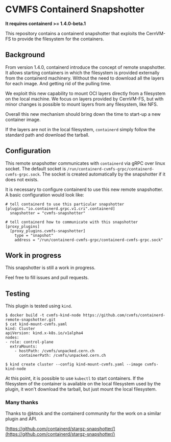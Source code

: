 # CVMFS Containerd Snapshotter

**It requires containerd >= 1.4.0-beta.1**

This repository contains a containerd snapshotter that exploits the CernVM-FS to provide the filesystem for the containers.

## Background

From version 1.4.0, containerd introduce the concept of remote snapshotter.
It allows starting containers in which the filesystem is provided externally from the containerd machinery.
Without the need to download all the layers for each image. And getting rid of the pulling time.

We exploit this new capability to mount OCI layers directly from a filesystem on the local machine.
We focus on layers provided by CernVM-FS, but with minor changes is possible to mount layers from any filesystem, like NFS.

Overall this new mechanism should bring down the time to start-up a new container image.

If the layers are not in the local filesystem, `containerd` simply follow the standard path and download the tarball.

## Configuration

This remote snapshotter communicates with `containerd` via gRPC over linux socket.
The default socket is `/run/containerd-cvmfs-grpc/containerd-cvmfs-grpc.sock`.
The socket is created automatically by the snapshotter if it does not exists.

It is necessary to configure containerd to use this new remote snapshotter.
A basic configuration would look like:

```
# tell containerd to use this particular snapshotter
[plugins."io.containerd.grpc.v1.cri".containerd]
  snapshotter = "cvmfs-snapshotter"

# tell containerd how to communicate with this snapshotter
[proxy_plugins]
  [proxy_plugins.cvmfs-snapshotter]
    type = "snapshot"
    address = "/run/containerd-cvmfs-grpc/containerd-cvmfs-grpc.sock"
```

## Work in progress

This snapshotter is still a work in progress.

Feel free to fill issues and pull requests.

## Testing

This plugin is tested using `kind`.

```
$ docker build -t cvmfs-kind-node https://github.com/cvmfs/containerd-remote-snapshotter.git
$ cat kind-mount-cvmfs.yaml
kind: Cluster
apiVersion: kind.x-k8s.io/v1alpha4
nodes:
- role: control-plane
  extraMounts:
    - hostPath: /cvmfs/unpacked.cern.ch
      containerPath: /cvmfs/unpacked.cern.ch

$ kind create cluster --config kind-mount-cvmfs.yaml --image cvmfs-kind-node
```

At this point, it is possible to use `kubectl` to start containers.
If the filesystem of the container is available on the local filesystem used by the plugin, it won't download the tarball, but just mount the local filesystem.

### Many thanks

Thanks to @ktock and the containerd community for the work on a similar plugin and API.

[https://github.com/containerd/stargz-snapshotter/](https://github.com/containerd/stargz-snapshotter/)

